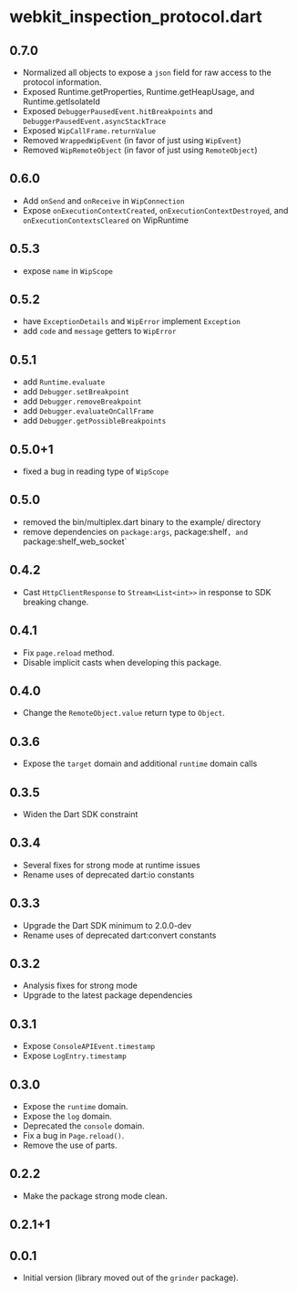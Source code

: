 # webkit_inspection_protocol.dart

## 0.7.0
- Normalized all objects to expose a `json` field for raw access to the protocol information.
- Exposed Runtime.getProperties, Runtime.getHeapUsage, and Runtime.getIsolateId
- Exposed `DebuggerPausedEvent.hitBreakpoints` and `DebuggerPausedEvent.asyncStackTrace`
- Exposed `WipCallFrame.returnValue`
- Removed `WrappedWipEvent` (in favor of just using `WipEvent`)
- Removed `WipRemoteObject` (in favor of just using `RemoteObject`)

## 0.6.0
- Add `onSend` and `onReceive` in `WipConnection` 
- Expose `onExecutionContextCreated`, `onExecutionContextDestroyed`,
  and `onExecutionContextsCleared` on WipRuntime

## 0.5.3
- expose `name` in `WipScope`

## 0.5.2
- have `ExceptionDetails` and `WipError` implement `Exception`
- add `code` and `message` getters to `WipError`

## 0.5.1
- add `Runtime.evaluate`
- add `Debugger.setBreakpoint`
- add `Debugger.removeBreakpoint`
- add `Debugger.evaluateOnCallFrame`
- add `Debugger.getPossibleBreakpoints`

## 0.5.0+1
- fixed a bug in reading type of `WipScope`

## 0.5.0
- removed the bin/multiplex.dart binary to the example/ directory
- remove dependencies on `package:args`, package:shelf`, and `package:shelf_web_socket`

## 0.4.2
- Cast `HttpClientResponse` to `Stream<List<int>>` in response to
  SDK breaking change.

## 0.4.1
- Fix `page.reload` method.
- Disable implicit casts when developing this package.

## 0.4.0
- Change the `RemoteObject.value` return type to `Object`.

## 0.3.6
- Expose the `target` domain and additional `runtime` domain calls

## 0.3.5
- Widen the Dart SDK constraint

## 0.3.4
- Several fixes for strong mode at runtime issues
- Rename uses of deprecated dart:io constants

## 0.3.3
- Upgrade the Dart SDK minimum to 2.0.0-dev
- Rename uses of deprecated dart:convert constants

## 0.3.2
- Analysis fixes for strong mode
- Upgrade to the latest package dependencies

## 0.3.1
- Expose `ConsoleAPIEvent.timestamp`
- Expose `LogEntry.timestamp`

## 0.3.0
- Expose the `runtime` domain.
- Expose the `log` domain.
- Deprecated the `console` domain.
- Fix a bug in `Page.reload()`.
- Remove the use of parts.

## 0.2.2
- Make the package strong mode clean.

## 0.2.1+1

## 0.0.1

- Initial version (library moved out of the `grinder` package).
